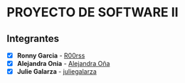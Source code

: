 # PROYECTO DE SOFTWARE II

## Integrantes
- [x] **Ronny Garcia** - [R00rss](https://github.com/R00rss)
- [x] **Alejandra Onia** - [Alejandra Oña](https://github.com/alejandraodlt)
- [x] **Julie Galarza** - [juliegalarza](https://github.com/juliegalarza)